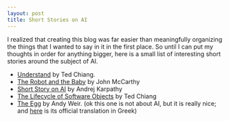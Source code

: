 ```yaml
---
layout: post
title: Short Stories on AI 
---
```


I realized that creating this blog was far easier than meaningfully organizing the things that I wanted to say in it in the first place. So until I can put my thoughts in order for anything bigger, here is a small list of interesting short stories around the subject of AI.
- [Understand](https://web.archive.org/web/20140527121332/http://www.infinityplus.co.uk/stories/under.htm) by Ted Chiang.
- [The Robot and the Baby](http://www-formal.stanford.edu/jmc/robotandbaby/robotandbaby.html) by John McCarthy
- [Short Story on AI](http://karpathy.github.io/2015/11/14/ai/) by Andrej Karpathy
- [The Lifecycle of  Software Objects](http://subterraneanpress.com/magazine/fall_2010/fiction_the_lifecycle_of_software_objects_by_ted_chiang) by Ted Chiang
- [The Egg](http://www.galactanet.com/oneoff/theegg_mod.html) by Andy Weir. (ok this one is not about AI, but it is really nice; and [here](http://www.galactanet.com/oneoff/theegg_el.html) is its official translation in Greek)
